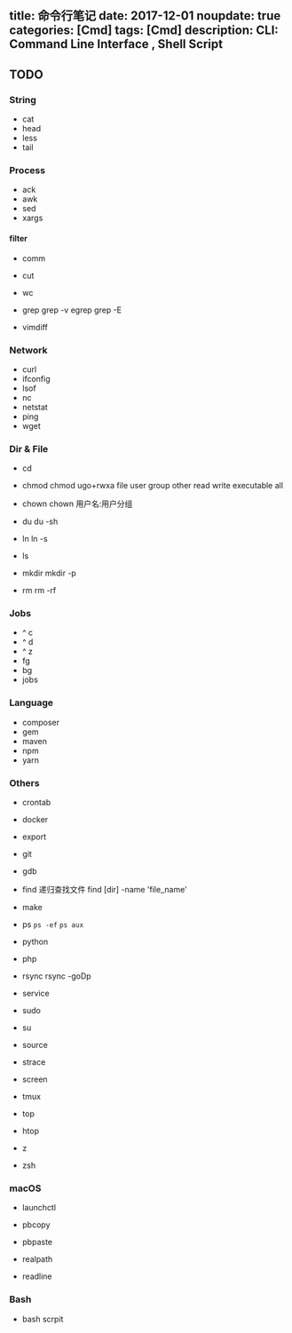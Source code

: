 title: 命令行笔记
date: 2017-12-01
noupdate: true
categories: [Cmd]
tags: [Cmd]
description: CLI&#58; Command Line Interface , Shell Script
-----------------

## TODO

### String

- cat
- head
- less
- tail

### Process

- ack
- awk
- sed
- xargs

#### filter

- comm
- cut
- wc

- grep
grep -v
egrep
grep -E

- vimdiff

### Network

- curl
- ifconfig
- lsof
- nc
- netstat
- ping
- wget

### Dir & File

- cd

- chmod
chmod ugo+rwxa file    user group other read write executable all

- chown
chown 用户名:用户分组

- du
du -sh

- ln
ln -s

- ls

- mkdir
mkdir -p

- rm
rm -rf

### Jobs

- ^ c
- ^ d
- ^ z
- fg
- bg
- jobs

### Language

- composer
- gem
- maven
- npm
- yarn

### Others

- crontab
- docker
- export
- git
- gdb

- find
递归查找文件
find [dir] -name 'file_name'

- make

- ps
`ps -ef`
`ps aux`

- python
- php

- rsync
rsync -goDp

- service
- sudo
- su
- source
- strace

- screen
- tmux

- top
- htop

- z
- zsh

### macOS

- launchctl
- pbcopy
- pbpaste
- realpath

- readline

### Bash

- bash
scrpit